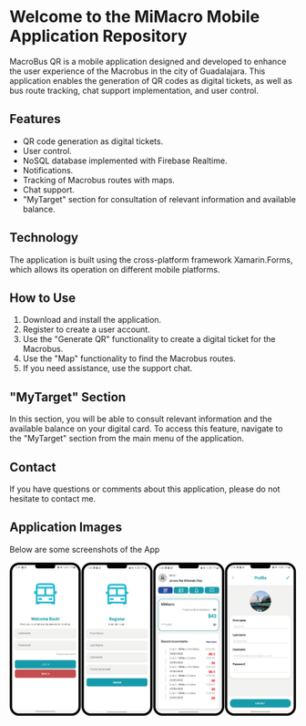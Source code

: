 # Welcome to the MiMacro Mobile Application Repository

MacroBus QR is a mobile application designed and developed to enhance the user experience of the Macrobus in the city of Guadalajara. This application enables the generation of QR codes as digital tickets, as well as bus route tracking, chat support implementation, and user control.

## Features

- QR code generation as digital tickets.
- User control.
- NoSQL database implemented with Firebase Realtime.
- Notifications.
- Tracking of Macrobus routes with maps.
- Chat support.
- "MyTarget" section for consultation of relevant information and available balance.

## Technology

The application is built using the cross-platform framework Xamarin.Forms, which allows its operation on different mobile platforms.

## How to Use

1. Download and install the application.
2. Register to create a user account.
3. Use the "Generate QR" functionality to create a digital ticket for the Macrobus.
4. Use the "Map" functionality to find the Macrobus routes.
5. If you need assistance, use the support chat.

## "MyTarget" Section

In this section, you will be able to consult relevant information and the available balance on your digital card. To access this feature, navigate to the "MyTarget" section from the main menu of the application.

## Contact

If you have questions or comments about this application, please do not hesitate to contact me.

<h2>Application Images</h2>
<p>Below are some screenshots of the App</p>

<div style="display: flex; overflow-x: scroll;">
  <img src="https://github.com/Jerson-Miranda/Mi-Macro/blob/master/Design/I1.png" alt="LogIn" style="width: 25%;">
  <img src="https://github.com/Jerson-Miranda/Mi-Macro/blob/master/Design/I2.png" alt="SignIn" style="width: 25%;">
  <img src="https://github.com/Jerson-Miranda/Mi-Macro/blob/master/Design/I3.png" alt="Home" style="width: 25%;">
  <img src="https://github.com/Jerson-Miranda/Mi-Macro/blob/master/Design/I4.png" alt="Profile" style="width: 25%;">
  <img src="https://github.com/Jerson-Miranda/Mi-Macro/blob/master/Design/I5.png" alt="Map" style="width: 25%;">
  <img src="https://github.com/Jerson-Miranda/Mi-Macro/blob/master/Design/I6.png" alt="CodeGenerate" style="width: 25%;">
  <img src="https://github.com/Jerson-Miranda/Mi-Macro/blob/master/Design/I7.png" alt="DetailsMovments" style="width: 25%;">
  <img src="https://github.com/Jerson-Miranda/Mi-Macro/blob/master/Design/I8.png" alt="MyTarget" style="width: 25%;">
  <img src="https://github.com/Jerson-Miranda/Mi-Macro/blob/master/Design/I9.png" alt="Notifications" style="width: 25%;">
  <img src="https://github.com/Jerson-Miranda/Mi-Macro/blob/master/Design/I10.png" alt="Chat" style="width: 25%;">
</div>
